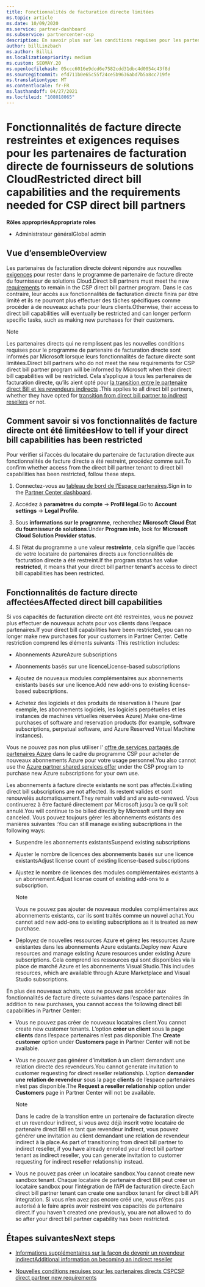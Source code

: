```yaml
---
title: Fonctionnalités de facturation directe limitées
ms.topic: article
ms.date: 10/09/2020
ms.service: partner-dashboard
ms.subservice: partnercenter-csp
description: En savoir plus sur les conditions requises pour les partenaires de facturation directe et la procédure à suivre pour éviter que des fonctionnalités soient limitées. Déterminez si vos fonctionnalités ont été limitées.
author: billLinzbach
ms.author: BillLi
ms.localizationpriority: medium
ms.custom: SEOMAY.20
ms.openlocfilehash: 05ccc6016e9dcd6e7582cdd31dbc4d0054c43f8d
ms.sourcegitcommit: efd711b0e65c55f24ce5b9636abd7b5a8cc719fe
ms.translationtype: MT
ms.contentlocale: fr-FR
ms.lasthandoff: 04/27/2021
ms.locfileid: "108018065"
---
```

# <a name="restricted-direct-bill-capabilities-and-the-requirements-needed-for-csp-direct-bill-partners"></a><span data-ttu-id="8938a-104">Fonctionnalités de facture directe restreintes et exigences requises pour les partenaires de facturation directe de fournisseurs de solutions Cloud</span><span class="sxs-lookup"><span data-stu-id="8938a-104">Restricted direct bill capabilities and the requirements needed for CSP direct bill partners</span></span>

<span data-ttu-id="8938a-105">**Rôles appropriés**</span><span class="sxs-lookup"><span data-stu-id="8938a-105">**Appropriate roles**</span></span>

- <span data-ttu-id="8938a-106">Administrateur général</span><span class="sxs-lookup"><span data-stu-id="8938a-106">Global admin</span></span>

## <a name="overview"></a><span data-ttu-id="8938a-107">Vue d’ensemble</span><span class="sxs-lookup"><span data-stu-id="8938a-107">Overview</span></span>

<span data-ttu-id="8938a-108">Les partenaires de facturation directe doivent répondre aux nouvelles [exigences](direct-partner-new-requirements.md) pour rester dans le programme de partenaire de facture directe du fournisseur de solutions Cloud.</span><span class="sxs-lookup"><span data-stu-id="8938a-108">Direct bill partners must meet the new [requirements](direct-partner-new-requirements.md) to remain in the CSP direct bill partner program.</span></span> <span data-ttu-id="8938a-109">Dans le cas contraire, leur accès aux fonctionnalités de facturation directe finira par être limité et ils ne pourront plus effectuer des tâches spécifiques comme procéder à de nouveaux achats pour leurs clients.</span><span class="sxs-lookup"><span data-stu-id="8938a-109">Otherwise, their access to direct bill capabilities will eventually be restricted and can longer perform specific tasks, such as making new purchases for their customers.</span></span>

> [!Note]
> <span data-ttu-id="8938a-110">Les partenaires directs qui ne remplissent pas les nouvelles conditions requises pour le programme de partenaire de facturation directe sont informés par Microsoft lorsque leurs fonctionnalités de facture directe sont limitées.</span><span class="sxs-lookup"><span data-stu-id="8938a-110">Direct bill partners who do not meet the new requirements for CSP direct bill partner program will be informed by Microsoft when their direct bill capabilities will be restricted.</span></span> <span data-ttu-id="8938a-111">Cela s’applique à tous les partenaires de facturation directe, qu’ils aient opté pour [la transition entre le partenaire direct Bill et les revendeurs indirects](transition-direct-to-indirect.md) .</span><span class="sxs-lookup"><span data-stu-id="8938a-111">This applies to all direct bill partners, whether they have opted for [transition from direct bill partner to indirect resellers](transition-direct-to-indirect.md) or not.</span></span>  

## <a name="how-to-tell-if-your-direct-bill-capabilities-has-been-restricted"></a><span data-ttu-id="8938a-112">Comment savoir si vos fonctionnalités de facture directe ont été limitées</span><span class="sxs-lookup"><span data-stu-id="8938a-112">How to tell if your direct bill capabilities has been restricted</span></span>

<span data-ttu-id="8938a-113">Pour vérifier si l’accès du locataire du partenaire de facturation directe aux fonctionnalités de facture directe a été restreint, procédez comme suit.</span><span class="sxs-lookup"><span data-stu-id="8938a-113">To confirm whether access from the direct bill partner tenant to direct bill capabilities has been restricted, follow these steps.</span></span>

1. <span data-ttu-id="8938a-114">Connectez-vous au [tableau de bord de l’Espace partenaires](https://partner.microsoft.com/dashboard).</span><span class="sxs-lookup"><span data-stu-id="8938a-114">Sign in to the [Partner Center dashboard](https://partner.microsoft.com/dashboard).</span></span>

2. <span data-ttu-id="8938a-115">Accédez à **paramètres du compte**  ->  **Profil légal**.</span><span class="sxs-lookup"><span data-stu-id="8938a-115">Go to **Account settings** -> **Legal Profile**.</span></span>

3. <span data-ttu-id="8938a-116">Sous **informations sur le programme**, recherchez **Microsoft Cloud État du fournisseur de solutions**.</span><span class="sxs-lookup"><span data-stu-id="8938a-116">Under **Program info**, look for **Microsoft Cloud Solution Provider status**.</span></span>

4. <span data-ttu-id="8938a-117">Si l’état du programme a une valeur **restreinte**, cela signifie que l’accès de votre locataire de partenaires directs aux fonctionnalités de facturation directe a été restreint.</span><span class="sxs-lookup"><span data-stu-id="8938a-117">If the program status has value **restricted**, it means that your direct bill partner tenant's access to direct bill capabilities has been restricted.</span></span>

## <a name="affected-direct-bill-capabilities"></a><span data-ttu-id="8938a-118">Fonctionnalités de facture directe affectées</span><span class="sxs-lookup"><span data-stu-id="8938a-118">Affected direct bill capabilities</span></span>

<span data-ttu-id="8938a-119">Si vos capacités de facturation directe ont été restreintes, vous ne pouvez plus effectuer de nouveaux achats pour vos clients dans l’espace partenaires.</span><span class="sxs-lookup"><span data-stu-id="8938a-119">If your direct bill capabilities have been restricted, you can no longer make new purchases for your customers in Partner Center.</span></span> <span data-ttu-id="8938a-120">Cette restriction comprend les éléments suivants :</span><span class="sxs-lookup"><span data-stu-id="8938a-120">This restriction includes:</span></span>

- <span data-ttu-id="8938a-121">Abonnements Azure</span><span class="sxs-lookup"><span data-stu-id="8938a-121">Azure subscriptions</span></span>

- <span data-ttu-id="8938a-122">Abonnements basés sur une licence</span><span class="sxs-lookup"><span data-stu-id="8938a-122">License-based subscriptions</span></span>

- <span data-ttu-id="8938a-123">Ajoutez de nouveaux modules complémentaires aux abonnements existants basés sur une licence.</span><span class="sxs-lookup"><span data-stu-id="8938a-123">Add new add-ons to existing license-based subscriptions.</span></span>

- <span data-ttu-id="8938a-124">Achetez des logiciels et des produits de réservation à l’heure (par exemple, les abonnements logiciels, les logiciels perpétuelles et les instances de machines virtuelles réservées Azure).</span><span class="sxs-lookup"><span data-stu-id="8938a-124">Make one-time purchases of software and reservation products (for example, software subscriptions, perpetual software, and Azure Reserved Virtual Machine instances).</span></span>

<span data-ttu-id="8938a-125">Vous ne pouvez pas non plus utiliser l' [offre de services partagés de partenaires Azure](shared-services.md) dans le cadre du programme CSP pour acheter de nouveaux abonnements Azure pour votre usage personnel.</span><span class="sxs-lookup"><span data-stu-id="8938a-125">You also cannot use the [Azure partner shared services offer](shared-services.md) under the CSP program to purchase new Azure subscriptions for your own use.</span></span>

<span data-ttu-id="8938a-126">Les abonnements à facture directe existants ne sont pas affectés.</span><span class="sxs-lookup"><span data-stu-id="8938a-126">Existing direct bill subscriptions are not affected.</span></span> <span data-ttu-id="8938a-127">Ils restent valides et sont renouvelés automatiquement.</span><span class="sxs-lookup"><span data-stu-id="8938a-127">They remain valid and are auto-renewed.</span></span> <span data-ttu-id="8938a-128">Vous continuerez à être facturé directement par Microsoft jusqu’à ce qu’il soit annulé.</span><span class="sxs-lookup"><span data-stu-id="8938a-128">You will continue to be billed directly by Microsoft until they are canceled.</span></span> <span data-ttu-id="8938a-129">Vous pouvez toujours gérer les abonnements existants des manières suivantes :</span><span class="sxs-lookup"><span data-stu-id="8938a-129">You can still manage existing subscriptions in the following ways:</span></span>

- <span data-ttu-id="8938a-130">Suspendre les abonnements existants</span><span class="sxs-lookup"><span data-stu-id="8938a-130">Suspend existing subscriptions</span></span>

- <span data-ttu-id="8938a-131">Ajuster le nombre de licences des abonnements basés sur une licence existants</span><span class="sxs-lookup"><span data-stu-id="8938a-131">Adjust license count of existing license-based subscriptions</span></span>

- <span data-ttu-id="8938a-132">Ajustez le nombre de licences des modules complémentaires existants à un abonnement.</span><span class="sxs-lookup"><span data-stu-id="8938a-132">Adjust license count of existing add-ons to a subscription.</span></span> 

    >[!Note]
    ><span data-ttu-id="8938a-133">Vous ne pouvez pas ajouter de nouveaux modules complémentaires aux abonnements existants, car ils sont traités comme un nouvel achat.</span><span class="sxs-lookup"><span data-stu-id="8938a-133">You cannot add new add-ons to existing subscriptions as it is treated as new purchase.</span></span>

- <span data-ttu-id="8938a-134">Déployez de nouvelles ressources Azure et gérez les ressources Azure existantes dans les abonnements Azure existants.</span><span class="sxs-lookup"><span data-stu-id="8938a-134">Deploy new Azure resources and manage existing Azure resources under existing Azure subscriptions.</span></span> <span data-ttu-id="8938a-135">Cela comprend les ressources qui sont disponibles via la place de marché Azure et les abonnements Visual Studio.</span><span class="sxs-lookup"><span data-stu-id="8938a-135">This includes resources, which are available through Azure Marketplace and Visual Studio subscriptions.</span></span>

<span data-ttu-id="8938a-136">En plus des nouveaux achats, vous ne pouvez pas accéder aux fonctionnalités de facture directe suivantes dans l’espace partenaires :</span><span class="sxs-lookup"><span data-stu-id="8938a-136">In addition to new purchases, you cannot access the following direct bill capabilities in Partner Center:</span></span>

- <span data-ttu-id="8938a-137">Vous ne pouvez pas créer de nouveaux locataires client.</span><span class="sxs-lookup"><span data-stu-id="8938a-137">You cannot create new customer tenants.</span></span> <span data-ttu-id="8938a-138">L’option **créer un client** sous la page **clients** dans l’espace partenaires n’est pas disponible.</span><span class="sxs-lookup"><span data-stu-id="8938a-138">The **Create customer** option under **Customers** page in Partner Center will not be available.</span></span>

- <span data-ttu-id="8938a-139">Vous ne pouvez pas générer d’invitation à un client demandant une relation directe des revendeurs.</span><span class="sxs-lookup"><span data-stu-id="8938a-139">You cannot generate invitation to customer requesting for direct reseller relationship.</span></span> <span data-ttu-id="8938a-140">L’option **demander une relation de revendeur** sous la page **clients** de l’espace partenaires n’est pas disponible.</span><span class="sxs-lookup"><span data-stu-id="8938a-140">The **Request a reseller relationship** option under **Customers** page in Partner Center will not be available.</span></span>

    >[!NOTE]
    ><span data-ttu-id="8938a-141">Dans le cadre de la transition entre un partenaire de facturation directe et un revendeur indirect, si vous avez déjà inscrit votre locataire de partenaire direct Bill en tant que revendeur indirect, vous pouvez générer une invitation au client demandant une relation de revendeur indirect à la place.</span><span class="sxs-lookup"><span data-stu-id="8938a-141">As part of transitioning from direct bill partner to indirect reseller, if you have already enrolled your direct bill partner tenant as indirect reseller, you can generate invitation to customer requesting for indirect reseller relationship instead.</span></span>

- <span data-ttu-id="8938a-142">Vous ne pouvez pas créer un locataire sandbox.</span><span class="sxs-lookup"><span data-stu-id="8938a-142">You cannot create new sandbox tenant.</span></span> <span data-ttu-id="8938a-143">Chaque locataire de partenaire direct Bill peut créer un locataire sandbox pour l’intégration de l’API de facturation directe.</span><span class="sxs-lookup"><span data-stu-id="8938a-143">Each direct bill partner tenant can create one sandbox tenant for direct bill API integration.</span></span> <span data-ttu-id="8938a-144">Si vous n’en avez pas encore créé une, vous n’êtes pas autorisé à le faire après avoir restreint vos capacités de partenaire direct.</span><span class="sxs-lookup"><span data-stu-id="8938a-144">If you haven't created one previously, you are not allowed to do so after your direct bill partner capability has been restricted.</span></span>  

## <a name="next-steps"></a><span data-ttu-id="8938a-145">Étapes suivantes</span><span class="sxs-lookup"><span data-stu-id="8938a-145">Next steps</span></span>

- [<span data-ttu-id="8938a-146">Informations supplémentaires sur la façon de devenir un revendeur indirect</span><span class="sxs-lookup"><span data-stu-id="8938a-146">Additional information on becoming an indirect reseller</span></span>](https://assetsprod.microsoft.com/csp-directbill-to-indirect-transition.pdf)

- [<span data-ttu-id="8938a-147">Nouvelles conditions requises pour les partenaires directs CSP</span><span class="sxs-lookup"><span data-stu-id="8938a-147">CSP direct partner new requirements</span></span>](direct-partner-new-requirements.md)
